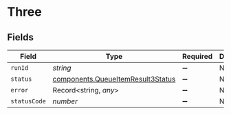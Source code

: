 # Three


## Fields

| Field                                                                                  | Type                                                                                   | Required                                                                               | Description                                                                            |
| -------------------------------------------------------------------------------------- | -------------------------------------------------------------------------------------- | -------------------------------------------------------------------------------------- | -------------------------------------------------------------------------------------- |
| `runId`                                                                                | *string*                                                                               | :heavy_minus_sign:                                                                     | N/A                                                                                    |
| `status`                                                                               | [components.QueueItemResult3Status](../../models/components/queueitemresult3status.md) | :heavy_minus_sign:                                                                     | N/A                                                                                    |
| `error`                                                                                | Record<string, *any*>                                                                  | :heavy_minus_sign:                                                                     | N/A                                                                                    |
| `statusCode`                                                                           | *number*                                                                               | :heavy_minus_sign:                                                                     | N/A                                                                                    |
